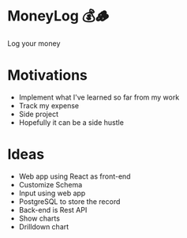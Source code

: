 # MoneyLog 💰🪵
Log your money

# Motivations
- Implement what I've learned so far from my work
- Track my expense
- Side project
- Hopefully it can be a side hustle

# Ideas
- Web app using React as front-end
- Customize Schema
- Input using web app
- PostgreSQL to store the record
- Back-end is Rest API
- Show charts
- Drilldown chart

